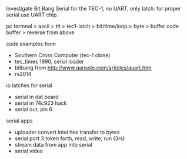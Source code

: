  
Investigate Bit Bang Serial for the TEC-1, no UART, only latch. for proper serial use UART chip. 
 
pc termnal > ascii > ttl > tec1-latch > bit/time/loop > byte > buffer code
buffer > reverse from above

code examples from
* Southern Cross Computer (tec-1 clone)
* tec_times 1990, serial loader
* bitbang from http://www.ganssle.com/articles/auart.htm
* rs2014

io latches for serial
* serial in dat board
* serial in 74c923 hack
* serial out, pin 6


serial apps
* uploader convert intel hex transfer to bytes
* serial port 3 token forth, read, write, run (3rs) 
* stream data from app into serial
 * serial video







 




